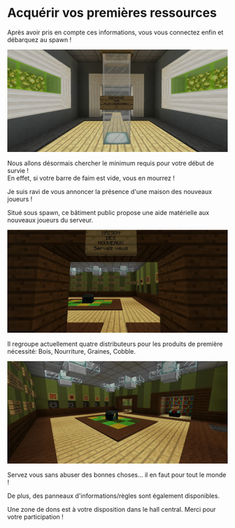 # Acquérir vos premières ressources

Après avoir pris en compte ces informations, vous vous connectez enfin et débarquez au spawn !

![Bienvenue sur le serveur](../.gitbook/assets/ressources1.jpg)

Nous allons désormais chercher le minimum requis pour votre début de survie !  
En effet, si votre barre de faim est vide, vous en mourrez !  
  
Je suis ravi de vous annoncer la présence d'une maison des nouveaux joueurs !  
  
Situé sous spawn, ce bâtiment public propose une aide matérielle aux nouveaux joueurs du serveur.

![Maison des nouveaux](../.gitbook/assets/ressources2.jpg)

Il regroupe actuellement quatre distributeurs pour les produits de première nécessité: Bois, Nourriture, Graines, Cobble.

![Int&#xE9;rieur de la maison des nouveaux](../.gitbook/assets/ressources3.jpg)

Servez vous sans abuser des bonnes choses... il en faut pour tout le monde !  
  
De plus, des panneaux d'informations/règles sont également disponibles.  
  
Une zone de dons est à votre disposition dans le hall central. Merci pour votre participation !  


